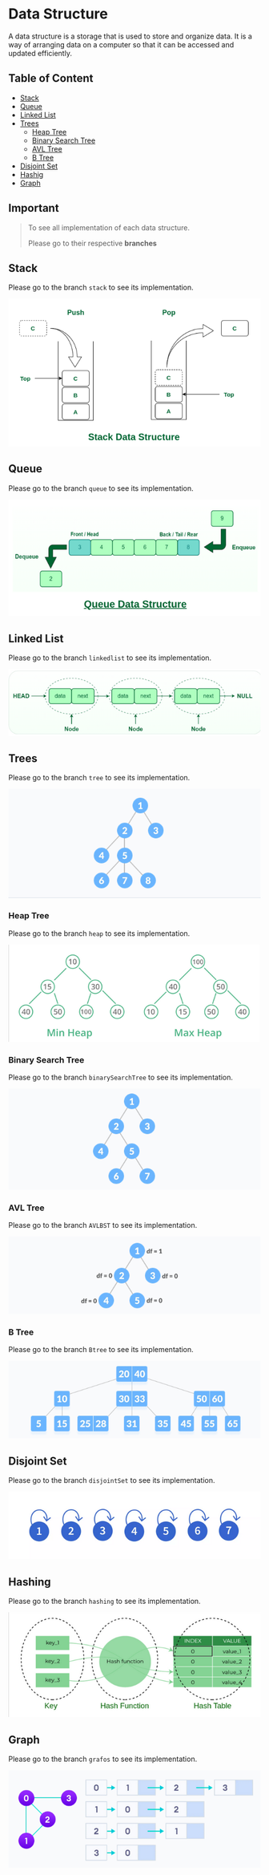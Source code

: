 # Data Structure

A data structure is a storage that is used to store and organize data. It is a way of arranging data on a computer so that it can be accessed and updated efficiently.
## Table of Content

- [Stack](#stack)
- [Queue](#queue)
- [Linked List](#linked-list)
- [Trees](#trees)
    - [Heap Tree](#heap-tree)
    - [Binary Search Tree](#binary-search-tree)
    - [AVL Tree](#avl-tree)
    - [B Tree](#b-tree)
- [Disjoint Set](#disjointSet)
- [Hashig](#hashing)
- [Graph](#graph)

## Important

> To see all implementation of each data structure. 
>
> Please go to their respective **branches**

## Stack

Please go to the branch `stack` to see its implementation.

![Stack](/img/stacks.png)
## Queue

Please go to the branch `queue` to see its implementation.

![Queue](/img/queue.png)
## Linked List
Please go to the branch `linkedlist` to see its implementation.

![Linked List](/img/linkedlist.png)
## Trees

Please go to the branch `tree` to see its implementation.

![Trees](/img/tree.png)
### Heap Tree

Please go to the branch `heap` to see its implementation.

![Heap Tree](/img/heap.png)
### Binary Search Tree

Please go to the branch `binarySearchTree` to see its implementation.

![Binary Search Tree](/img/BST.png)
### AVL Tree

Please go to the branch `AVLBST` to see its implementation.

![AVL Tree](/img/AVL.png)
### B Tree

Please go to the branch `Btree` to see its implementation.

![B Tree](/img/btree.png)
## Disjoint Set

Please go to the branch `disjointSet` to see its implementation.

![Disjoint Set](/img/disjoint.png)
## Hashing

Please go to the branch `hashing` to see its implementation.

![Hashing](/img/hashing.png)
## Graph

Please go to the branch `grafos` to see its implementation.

![Graph](/img/graph.png)
